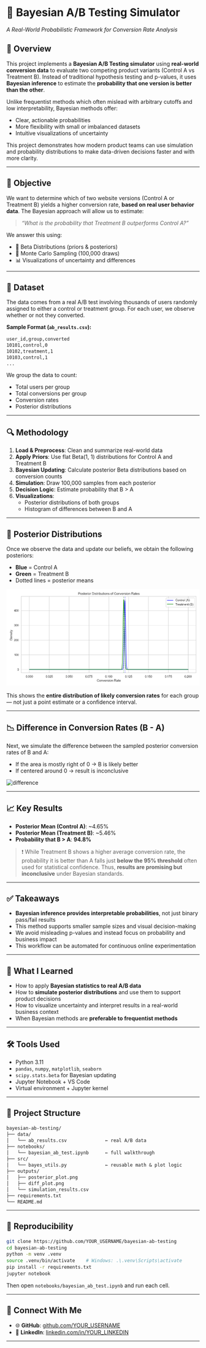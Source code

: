 # 🧪 Bayesian A/B Testing Simulator  
_A Real-World Probabilistic Framework for Conversion Rate Analysis_

## 📌 Overview

This project implements a **Bayesian A/B Testing simulator** using **real-world conversion data** to evaluate two competing product variants (Control A vs Treatment B). Instead of traditional hypothesis testing and p-values, it uses **Bayesian inference** to estimate the **probability that one version is better than the other**.

Unlike frequentist methods which often mislead with arbitrary cutoffs and low interpretability, Bayesian methods offer:
- Clear, actionable probabilities
- More flexibility with small or imbalanced datasets
- Intuitive visualizations of uncertainty

This project demonstrates how modern product teams can use simulation and probability distributions to make data-driven decisions faster and with more clarity.

---

## 🧠 Objective

We want to determine which of two website versions (Control A or Treatment B) yields a higher conversion rate, **based on real user behavior data**. The Bayesian approach will allow us to estimate:

> _“What is the probability that Treatment B outperforms Control A?”_

We answer this using:
- 🧮 Beta Distributions (priors & posteriors)
- 🎲 Monte Carlo Sampling (100,000 draws)
- 📊 Visualizations of uncertainty and differences

---

## 📂 Dataset

The data comes from a real A/B test involving thousands of users randomly assigned to either a control or treatment group. For each user, we observe whether or not they converted.

**Sample Format (`ab_results.csv`):**
```
user_id,group,converted
10101,control,0
10102,treatment,1
10103,control,1
...
```

We group the data to count:
- Total users per group
- Total conversions per group
- Conversion rates
- Posterior distributions

---

## 🔍 Methodology

1. **Load & Preprocess**: Clean and summarize real-world data
2. **Apply Priors**: Use flat Beta(1, 1) distributions for Control A and Treatment B
3. **Bayesian Updating**: Calculate posterior Beta distributions based on conversion counts
4. **Simulation**: Draw 100,000 samples from each posterior
5. **Decision Logic**: Estimate probability that B > A
6. **Visualizations**: 
   - Posterior distributions of both groups
   - Histogram of differences between B and A

---

## 🧪 Posterior Distributions

Once we observe the data and update our beliefs, we obtain the following posteriors:

- **Blue** = Control A  
- **Green** = Treatment B  
- Dotted lines = posterior means

![posterior](outputs/posterior_plot.png)

This shows the **entire distribution of likely conversion rates** for each group — not just a point estimate or a confidence interval.

---

## 📉 Difference in Conversion Rates (B - A)

Next, we simulate the difference between the sampled posterior conversion rates of B and A:

- If the area is mostly right of 0 → B is likely better  
- If centered around 0 → result is inconclusive

![difference](outputs/diff_plot.png)

---

## 📈 Key Results

- **Posterior Mean (Control A)**: ~4.65%  
- **Posterior Mean (Treatment B)**: ~5.46%  
- **Probability that B > A**: **94.8%**

> ❗ While Treatment B shows a higher average conversion rate, the probability it is better than A falls just **below the 95% threshold** often used for statistical confidence. Thus, **results are promising but inconclusive** under Bayesian standards.

---

## ✅ Takeaways

- **Bayesian inference provides interpretable probabilities**, not just binary pass/fail results
- This method supports smaller sample sizes and visual decision-making
- We avoid misleading p-values and instead focus on probability and business impact
- This workflow can be automated for continuous online experimentation

---

## 🧠 What I Learned

- How to apply **Bayesian statistics to real A/B data**
- How to **simulate posterior distributions** and use them to support product decisions
- How to visualize uncertainty and interpret results in a real-world business context
- When Bayesian methods are **preferable to frequentist methods**

---

## 🛠 Tools Used

- Python 3.11
- `pandas`, `numpy`, `matplotlib`, `seaborn`
- `scipy.stats.beta` for Bayesian updating
- Jupyter Notebook + VS Code
- Virtual environment + Jupyter kernel

---

## 📁 Project Structure

```
bayesian-ab-testing/
├── data/
│   └── ab_results.csv              ← real A/B data
├── notebooks/
│   └── bayesian_ab_test.ipynb      ← full walkthrough
├── src/
│   └── bayes_utils.py              ← reusable math & plot logic
├── outputs/
│   ├── posterior_plot.png
│   ├── diff_plot.png
│   └── simulation_results.csv
├── requirements.txt
└── README.md
```

---

## 🧪 Reproducibility

```bash
git clone https://github.com/YOUR_USERNAME/bayesian-ab-testing
cd bayesian-ab-testing
python -m venv .venv
source .venv/bin/activate    # Windows: .\.venv\Scripts\activate
pip install -r requirements.txt
jupyter notebook
```

Then open `notebooks/bayesian_ab_test.ipynb` and run each cell.

---

## 🔗 Connect With Me

- 🌐 **GitHub**: [github.com/YOUR_USERNAME](https://github.com/lexusimni)
- 💼 **LinkedIn**: [linkedin.com/in/YOUR_LINKEDIN](https://www.linkedin.com/in/alexus-glass-248061237/)

---
